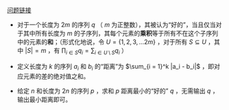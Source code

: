 [问题链接](https://codeforces.com/problemset/problem/1806/C)

- 对于一个长度为 $2m$ 的序列 $q$ （ $m$ 为正整数），其被认为“好的”，当且仅当对于其中所有长度为 $m$ 的子序列，其每个元素的**乘积**等于所有不在这个子序列中的元素的**和**；（形式化地说，令 $U = \{1, 2, 3, \ldots 2m \}$ ，对于所有 $S \subseteq U$ ，其中 $|S| = m$ ，有 $\prod_{i \in S} q_i = \sum_{i \in U \setminus S} q_i$ ）

- 定义长度为 $k$ 的序列 $a_i$ 和 $b_i$ 的“距离”为 $\sum_{i = 1}^k |a_i - b_i|$ ，即对应元素的差的绝对值之和。

- 给定 $n$ 和长度为 $2n$ 的序列 $p$ ，求和 $p$ 距离最小的“好的” $q$ ，无需输出 $q$ ，输出最小距离即可。



